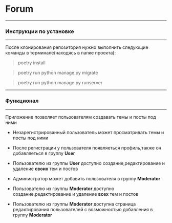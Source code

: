 # Forum
---
### Инструкции по установке
---
После клонирования репозитория нужно выполнить следующие команды в терминале(находясь в папке проекта):

  >poetry install
  
  >poetry run python manage.py migrate
  
  >poetry run python manage.py runserver
  
---
### Функционал
---
Приложение позволяет пользователям создавать темы и посты под ними

* Незарегистрированный пользователь может просматривать темы и посты под ними

* После регистрации у пользователя появляеться профиль,также он добавляеться в группу **User** 

* Пользователю из группы **User** доступно создание,редактирование и удаление **своих** тем и постов

* Администратор может добавить пользователя в группу **Moderator**

* Пользователю из группы **Moderator** доступно создание,редактирование и удаление **всех** тем и постов

* Пользователю из группы **Moderator** доступна страница редактирования пользователей с возможностью добавления в группу **Moderator**

  
  
